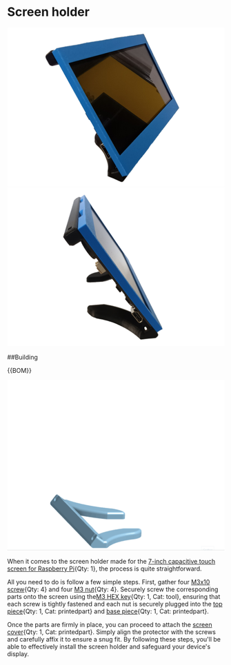 # Screen holder

![](images/screens.png)
![](images/screen.png)


##Building

{{BOM}}

![](images/screened.gif)


When it comes to the screen holder made for the [7-inch capacitive touch screen for Raspberry Pi](https://es.aliexpress.com/item/1005004248297471.html?pdp_npi=2%40dis%21CLP%21CLP8.211%21CLP6.572%21%21%21%21%21%402101c5c216845279301748667e7f22%2112000028516842616%21btf&_t=pvid%3A1633c580-e52f-49bd-8d4e-dc5f8abeaa50&afTraceInfo=1005004248297471__pc__pcBridgePPC__xxxxxx__1684527930&spm=a2g0o.ppclist.product.mainProduct&gatewayAdapt=glo2esp){Qty: 1}, the process is quite straightforward. 

All you need to do is follow a few simple steps. First, gather four [M3x10 screw](mthree.md){Qty: 4} and four [M3 nut](nuts.md){Qty: 4}. Securely screw the corresponding parts onto the screen using the[M3 HEX key](hexkey.md){Qty: 1, Cat: tool}, ensuring that each screw is tightly fastened and each nut is securely plugged into the [top piece](screenholder.md){Qty: 1, Cat: printedpart} and [base piece](screenholder.md){Qty: 1, Cat: printedpart}. 

Once the parts are firmly in place, you can proceed to attach the [screen cover](screenholder.md){Qty: 1, Cat: printedpart}. 
Simply align the protector with the screws and carefully affix it to ensure a snug fit. By following these steps, you'll be able to effectively install the screen holder and safeguard your device's display.


